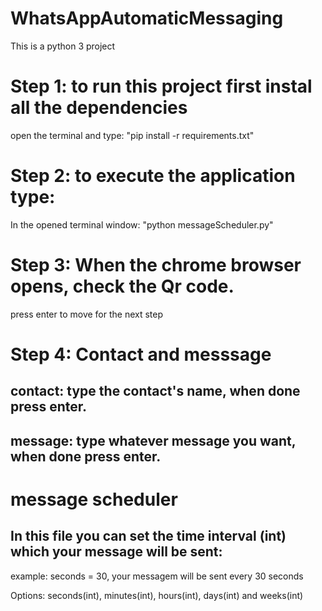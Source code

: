 # WhatsAppAutomaticMessaging

This is a python 3 project

# Step 1: to run this project first instal all the dependencies
open the terminal and type: "pip install -r requirements.txt"

# Step 2: to execute the application type:
In the opened terminal window: "python messageScheduler.py"

# Step 3: When the chrome browser opens, check the Qr code.
press enter to move for the next step

# Step 4: Contact and messsage

## contact: type the contact's name, when done press enter.

## message: type whatever message you want, when done press enter.

# message scheduler
## In this file you can set the time interval (int) which your message will be sent:

example: seconds = 30, your messagem will be sent every 30 seconds

Options:  seconds(int), minutes(int), hours(int), days(int) and weeks(int) 